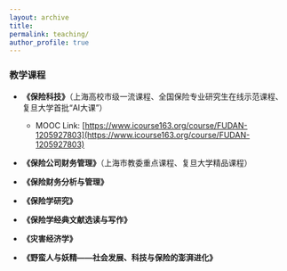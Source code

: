 ```yaml
---
layout: archive
title: 
permalink: teaching/
author_profile: true
---
```


### 教学课程

- **《保险科技》**（上海高校市级一流课程、全国保险专业研究生在线示范课程、复旦大学首批“AI大课”）  
  - MOOC Link: [https://www.icourse163.org/course/FUDAN-1205927803](https://www.icourse163.org/course/FUDAN-1205927803)

- **《保险公司财务管理》**（上海市教委重点课程、复旦大学精品课程）  
- **《保险财务分析与管理》**  
- **《保险学研究》**  
- **《保险学经典文献选读与写作》**  
- **《灾害经济学》**  
- **《野蛮人与妖精——社会发展、科技与保险的澎湃进化》**
